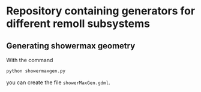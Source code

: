 # Repository containing generators for different remoll subsystems

## Generating showermax geometry
With the command
```python
python showermaxgen.py
```
you can create the file `showerMaxGen.gdml`.
